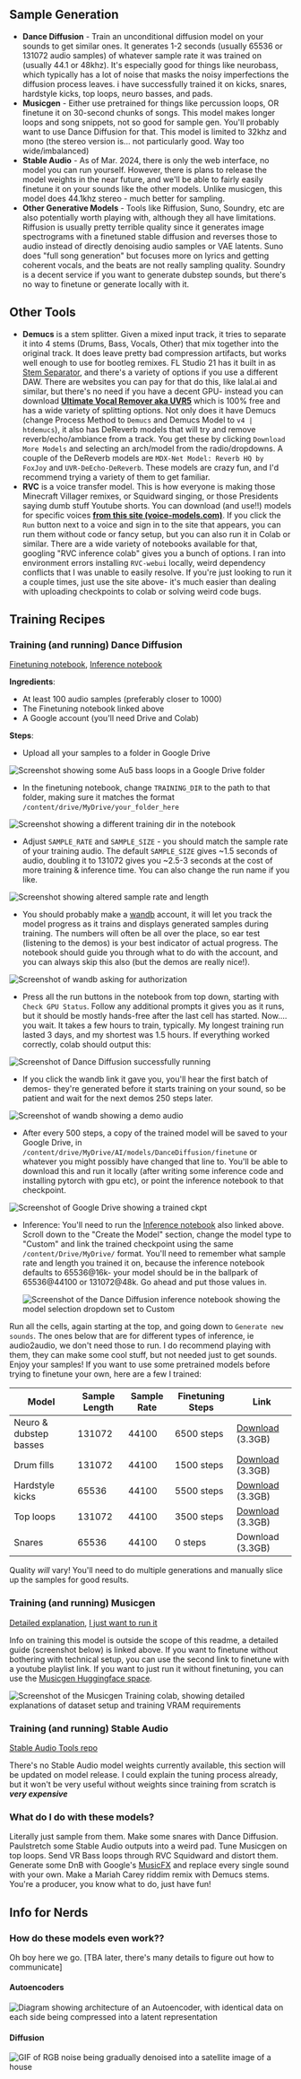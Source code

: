 ## Sample Generation

- **Dance Diffusion** - Train an unconditional diffusion model on your sounds to get similar ones. It generates 1-2 seconds (usually 65536 or 131072 audio samples) of whatever sample rate it was trained on (usually 44.1 or 48khz). It's especially good for things like neurobass, which typically has a lot of noise that masks the noisy imperfections the diffusion process leaves. i have successfully trained it on kicks, snares, hardstyle kicks, top loops, neuro basses, and pads. 
- **Musicgen** - Either use pretrained for things like percussion loops, OR finetune it on 30-second chunks of songs. This model makes longer loops and song snippets, not so good for sample gen. You'll probably want to use Dance Diffusion for that. This model is limited to 32khz and mono (the stereo version is... not particularly good. Way too wide/imbalanced) 
- **Stable Audio** - As of Mar. 2024, there is only the web interface, no model you can run yourself. However, there is plans to release the model weights in the near future, and we'll be able to fairly easily finetune it on your sounds like the other models. Unlike musicgen, this model does 44.1khz stereo - much better for sampling. 
- **Other Generative Models** - Tools like Riffusion, Suno, Soundry, etc are also potentially worth playing with, although they all have limitations. Riffusion is usually pretty terrible quality since it generates image spectrograms with a finetuned stable diffusion and reverses those to audio instead of directly denoising audio samples or VAE latents. Suno does "full song generation" but focuses more on lyrics and getting coherent vocals, and the beats are not really sampling quality. Soundry is a decent service if you want to generate dubstep sounds, but there's no way to finetune or generate locally with it.

## Other Tools

- **Demucs** is a stem splitter. Given a mixed input track, it tries to separate it into 4 stems (Drums, Bass, Vocals, Other) that mix together into the original track. It does leave pretty bad compression artifacts, but works well enough to use for bootleg remixes. FL Studio 21 has it built in as [Stem Separator](https://www.image-line.com/fl-studio-learning/fl-studio-online-manual/html/playlist.htm#audio_clip_extractstems), and there's a variety of options if you use a different DAW. There are websites you can pay for that do this, like lalal.ai and similar, but there's no need if you have a decent GPU- instead you can download **[Ultimate Vocal Remover aka UVR5](https://ultimatevocalremover.com/)** which is 100% free and has a wide variety of splitting options. Not only does it have Demucs (change Process Method to `Demucs` and Demucs Model to `v4 | htdemucs`), it also has DeReverb models that will try and remove reverb/echo/ambiance from a track. You get these by clicking `Download More Models` and selecting an arch/model from the radio/dropdowns. A couple of the DeReverb models are `MDX-Net Model: Reverb HQ by FoxJoy` and `UVR-DeEcho-DeReverb`. These models are crazy fun, and I'd recommend trying a variety of them to get familiar.
- **RVC** is a voice transfer model. This is how everyone is making those Minecraft Villager remixes, or Squidward singing, or those Presidents saying dumb stuff Youtube shorts. You can download (and use!!) models for specific voices **[from this site (voice-models.com)](https://voice-models.com/)**. If you click the `Run` button next to a voice and sign in to the site that appears, you can run them without code or fancy setup, but you can also run it in Colab or similar. There are a wide variety of notebooks available for that, googling "RVC inference colab" gives you a bunch of options. I ran into environment errors installing `RVC-webui` locally, weird dependency conflicts that I was unable to easily resolve. If you're just looking to run it a couple times, just use the site above- it's much easier than dealing with uploading checkpoints to colab or solving weird code bugs. 

## Training Recipes

### Training (and running) Dance Diffusion

[Finetuning notebook](https://colab.research.google.com/github/Harmonai-org/sample-generator/blob/main/Finetune_Dance_Diffusion.ipynb), [Inference notebook](https://colab.research.google.com/github/Harmonai-org/sample-generator/blob/main/Dance_Diffusion.ipynb)

**Ingredients**:
- At least 100 audio samples (preferably closer to 1000)
- The Finetuning notebook linked above
- A Google account (you'll need Drive and Colab)

**Steps**:
- Upload all your samples to a folder in Google Drive

![Screenshot showing some Au5 bass loops in a Google Drive folder](https://raw.githubusercontent.com/lyramakesmusic/music_ai_101/main/dd_dataset_in_drive.png)

- In the finetuning notebook, change `TRAINING_DIR` to the path to that folder, making sure it matches the format `/content/drive/MyDrive/your_folder_here`

![Screenshot showing a different training dir in the notebook](https://raw.githubusercontent.com/lyramakesmusic/music_ai_101/main/dd_data_path.png)

- Adjust `SAMPLE_RATE` and `SAMPLE_SIZE` - you should match the sample rate of your training audio. The default `SAMPLE_SIZE` gives ~1.5 seconds of audio, doubling it to 131072 gives you ~2.5-3 seconds at the cost of more training & inference time. You can also change the run name if you like.

![Screenshot showing altered sample rate and length](https://raw.githubusercontent.com/lyramakesmusic/music_ai_101/main/dd_sample_info.png)

- You should probably make a [wandb](https://wandb.ai/) account, it will let you track the model progress as it trains and displays generated samples during training. The numbers will often be all over the place, so ear test (listening to the demos) is your best indicator of actual progress. The notebook should guide you through what to do with the account, and you can always skip this also (but the demos are really nice!).

![Screenshot of wandb asking for authorization](https://raw.githubusercontent.com/lyramakesmusic/music_ai_101/main/dd_wandb_login.png)
  
- Press all the run buttons in the notebook from top down, starting with `Check GPU Status`. Follow any additional prompts it gives you as it runs, but it should be mostly hands-free after the last cell has started. Now.... you wait. It takes a few hours to train, typically. My longest training run lasted 3 days, and my shortest was 1.5 hours. If everything worked correctly, colab should output this:

![Screenshot of Dance Diffusion successfully running](https://raw.githubusercontent.com/lyramakesmusic/music_ai_101/main/dd_running.png)

- If you click the wandb link it gave you, you'll hear the first batch of demos- they're generated before it starts training on your sound, so be patient and wait for the next demos 250 steps later.

![Screenshot of wandb showing a demo audio](https://raw.githubusercontent.com/lyramakesmusic/music_ai_101/main/dd_wandb_demo.png)

- After every 500 steps, a copy of the trained model will be saved to your Google Drive, in `/content/drive/MyDrive/AI/models/DanceDiffusion/finetune` or whatever you might possibly have changed that line to. You'll be able to download this and run it locally (after writing some inference code and installing pytorch with gpu etc), or point the inference notebook to that checkpoint.

![Screenshot of Google Drive showing a trained ckpt](https://raw.githubusercontent.com/lyramakesmusic/music_ai_101/main/dd_ckpt_in_drive.png)

- Inference: You'll need to run the [Inference notebook](https://colab.research.google.com/github/Harmonai-org/sample-generator/blob/main/Dance_Diffusion.ipynb) also linked above. Scroll down to the "Create the Model" section, change the model type to "Custom" and link the trained checkpoint using the same `/content/Drive/MyDrive/` format. You'll need to remember what sample rate and length you trained it on, because the inference notebook defaults to 65536@16k- your model should be in the ballpark of 65536@44100 or 131072@48k. Go ahead and put those values in.

  ![Screenshot of the Dance Diffusion inference notebook showing the model selection dropdown set to Custom](https://raw.githubusercontent.com/lyramakesmusic/music_ai_101/main/dd_infer_custom_model.png)

Run all the cells, again starting at the top, and going down to `Generate new sounds`. The ones below that are for different types of inference, ie audio2audio, we don't need those to run. I do recommend playing with them, they can make some cool stuff, but not needed just to get sounds. Enjoy your samples! If you want to use some pretrained models before trying to finetune your own, here are a few I trained: 

| Model      | Sample Length | Sample Rate | Finetuning Steps | Link |
| ----------- | ----------- | ----------- | ----------- |----------- |
| Neuro & dubstep basses | 131072 | 44100 | 6500 steps | [Download](https://drive.google.com/file/d/1-IL74bhrZKrYbjfmEmG70dEWezFfxJgW/view?usp=sharing) (3.3GB)|
| Drum fills   | 131072 | 44100 | 1500 steps | [Download](https://drive.google.com/file/d/1-B2S1AhyDz4eMK9n3xRnPclW4OzV7lLf/view?usp=sharing) (3.3GB)        |
| Hardstyle kicks | 65536 | 44100 | 5500 steps | [Download](https://drive.google.com/file/d/1-S6gGj5qW1mKQP4yxNyO4XXpUzZkjYsU/view?usp=sharing) (3.3GB)  |
| Top loops | 131072 | 44100 | 3500 steps | [Download](https://drive.google.com/file/d/1-IMK47o1HhqCSHoolsEx-cKnIijkrDDC/view?usp=sharing) (3.3GB) |
| Snares | 65536 | 44100 | 0 steps | Download (3.3GB) |

Quality *will* vary! You'll need to do multiple generations and manually slice up the samples for good results.

### Training (and running) Musicgen

[Detailed explanation](https://colab.research.google.com/drive/13tbcC3A42KlaUZ21qvUXd25SFLu8WIvb), [I just want to run it](https://colab.research.google.com/drive/1VX8tMAfyWVEHZiyviuovUgKXq1GpKcdR)

Info on training this model is outside the scope of this readme, a detailed guide (screenshot below) is linked above. If you want to finetune without bothering with technical setup, you can use the second link to finetune with a youtube playlist link. If you want to just run it without finetuning, you can use the [Musicgen Huggingface space](https://huggingface.co/spaces/facebook/MusicGen). 

![Screenshot of the Musicgen Training colab, showing detailed explanations of dataset setup and training VRAM requirements](https://raw.githubusercontent.com/lyramakesmusic/music_ai_101/main/musicgen_notebook.png)

### Training (and running) Stable Audio

[Stable Audio Tools repo](https://github.com/Stability-AI/stable-audio-tools)

There's no Stable Audio model weights currently available, this section will be updated on model release. I could explain the tuning process already, but it won't be very useful without weights since training from scratch is ***very expensive***

### What do I do with these models?

Literally just sample from them. Make some snares with Dance Diffusion. Paulstretch some Stable Audio outputs into a weird pad. Tune Musicgen on top loops. Send VR Bass loops through RVC Squidward and distort them. Generate some DnB with Google's [MusicFX](https://aitestkitchen.withgoogle.com/tools/music-fx) and replace every single sound with your own. Make a Mariah Carey riddim remix with Demucs stems. You're a producer, you know what to do, just have fun!

## Info for Nerds

### How do these models even work??

Oh boy here we go. [TBA later, there's many details to figure out how to communicate]

#### Autoencoders

![Diagram showing architecture of an Autoencoder, with identical data on each side being compressed into a latent representation](https://miro.medium.com/v2/resize:fit:600/1*nqzWupxC60iAH2dYrFT78Q.png)

#### Diffusion

![GIF of RGB noise being gradually denoised into a satellite image of a house](https://aurorasolar.com/wp-content/uploads/2022/07/Roof-Deepfakes-64-steps.gif)
